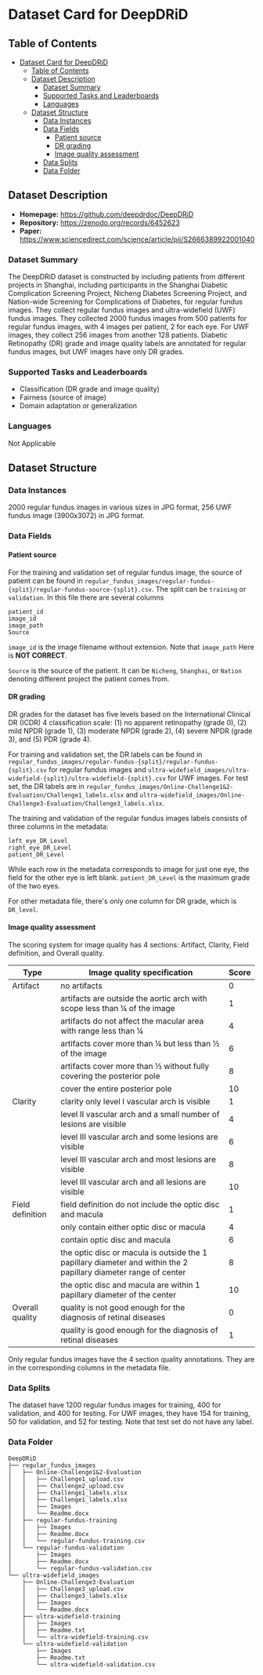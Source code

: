 # Dataset Card for DeepDRiD

## Table of Contents
- [Dataset Card for DeepDRiD](#dataset-card-for-deepdrid)
  - [Table of Contents](#table-of-contents)
  - [Dataset Description](#dataset-description)
    - [Dataset Summary](#dataset-summary)
    - [Supported Tasks and Leaderboards](#supported-tasks-and-leaderboards)
    - [Languages](#languages)
  - [Dataset Structure](#dataset-structure)
    - [Data Instances](#data-instances)
    - [Data Fields](#data-fields)
      - [Patient source](#patient-source)
      - [DR grading](#dr-grading)
      - [Image quality assessment](#image-quality-assessment)
    - [Data Splits](#data-splits)
    - [Data Folder](#data-folder)

## Dataset Description

- **Homepage:** https://github.com/deepdrdoc/DeepDRiD
- **Repository:** https://zenodo.org/records/6452623
- **Paper:** https://www.sciencedirect.com/science/article/pii/S2666389922001040

### Dataset Summary

The DeepDRiD dataset is constructed by including patients from different projects in Shanghai, including participants in the Shanghai Diabetic Complication Screening Project, Nicheng Diabetes Screening Project, and Nation-wide Screening for Complications of Diabetes, for regular fundus images. They collect regular fundus images and ultra-widefield (UWF) fundus images. They collected 2000 fundus images from 500 patients for regular fundus images, with 4 images per patient, 2 for each eye. For UWF images, they collect 256 images from another 128 patients. Diabetic Retinopathy (DR) grade and image quality labels are annotated for regular fundus images, but UWF images have only DR grades.

### Supported Tasks and Leaderboards

- Classification (DR grade and image quality)
- Fairness (source of image)
- Domain adaptation or generalization

### Languages

Not Applicable

## Dataset Structure

### Data Instances

2000 regular fundus images in various sizes in JPG format, 256 UWF fundus image (3900x3072) in JPG format.

### Data Fields

#### Patient source

For the training and validation set of regular fundus image, the source of patient can be found in `regular_fundus_images/regular-fundus-{split}/regular-fundus-source-{split}.csv`. The split can be `training` or `validation`. In this file there are several columns

```
patient_id
image_id
image_path
Source
```

`image_id` is the image filename without extension. Note that `image_path` Here is **NOT CORRECT**.

`Source` is the source of the patient. It can be `Nicheng`, `Shanghai`, or `Nation` denoting different project the patient comes from.

#### DR grading

DR grades for the dataset has five levels based on the International Clinical DR (ICDR) 4 classification scale: (1) no apparent retinopathy (grade 0), (2) mild NPDR (grade 1), (3) moderate NPDR (grade 2), (4) severe NPDR (grade 3), and (5) PDR (grade 4).

For training and validation set, the DR labels can be found in `regular_fundus_images/regular-fundus-{split}/regular-fundus-{split}.csv` for regular fundus images and `ultra-widefield_images/ultra-widefield-{split}/ultra-widefield-{split}.csv` for UWF images. For test set, the DR labels are in `regular_fundus_images/Online-Challenge1&2-Evaluation/Challenge1_labels.xlsx` and `ultra-widefield_images/Online-Challenge3-Evaluation/Challenge3_labels.xlsx`. 

The training and validation of the regular fundus images labels consists of three columns in the metadata:
```
left_eye_DR_Level
right_eye_DR_Level
patient_DR_Level
``` 
While each row in the metadata corresponds to image for just one eye, the field for the other eye is left blank. `patient_DR_Level` is the maximum grade of the two eyes.

For other metadata file, there's only one column for DR grade, which is `DR_level`.

#### Image quality assessment

The scoring system for image quality has 4 sections: Artifact, Clarity, Field definition, and Overall quality.

| Type             | Image quality specification                                                                                     | Score |
|------------------|------------------------------------------------------------------------------------------------------------------|-------|
| Artifact         | no artifacts                                                                                                     | 0     |
|                  | artifacts are outside the aortic arch with scope less than ¼ of the image                                        | 1     |
|                  | artifacts do not affect the macular area with range less than ¼                                                  | 4     |
|                  | artifacts cover more than ¼ but less than ½ of the image                                                         | 6     |
|                  | artifacts cover more than ½ without fully covering the posterior pole                                            | 8     |
|                  | cover the entire posterior pole                                                                                  | 10    |
| Clarity          | clarity only level I vascular arch is visible                                                                    | 1     |
|                  | level II vascular arch and a small number of lesions are visible                                                 | 4     |
|                  | level III vascular arch and some lesions are visible                                                             | 6     |
|                  | level III vascular arch and most lesions are visible                                                             | 8     |
|                  | level III vascular arch and all lesions are visible                                                              | 10    |
| Field definition | field definition do not include the optic disc and macula                                                        | 1     |
|                  | only contain either optic disc or macula                                                                         | 4     |
|                  | contain optic disc and macula                                                                                    | 6     |
|                  | the optic disc or macula is outside the 1 papillary diameter and within the 2 papillary diameter range of center | 8     |
|                  | the optic disc and macula are within 1 papillary diameter of the center                                          | 10    |
| Overall quality  | quality is not good enough for the diagnosis of retinal diseases                                                 | 0     |
|                  | quality is good enough for the diagnosis of retinal diseases                                                     | 1     |

Only regular fundus images have the 4 section quality annotations. They are in the corresponding columns in the metadata file.

### Data Splits

The dataset have 1200 regular fundus images for training, 400 for validation, and 400 for testing. For UWF images, they have 154 for training, 50 for validation, and 52 for testing. Note that test set do not have any label.

### Data Folder

```
DeepDRiD
├── regular_fundus_images
│   ├── Online-Challenge1&2-Evaluation
│   │   ├── Challenge1_upload.csv
│   │   ├── Challenge2_upload.csv
│   │   ├── Challenge1_labels.xlsx
│   │   ├── Challenge1_labels.xlsx
│   │   ├── Images
│   │   └── Readme.docx
│   ├── regular-fundus-training
│   │   ├── Images
│   │   ├── Readme.docx
│   │   └── regular-fundus-training.csv
│   └── regular-fundus-validation
│       ├── Images
│       ├── Readme.docx
│       └── regular-fundus-validation.csv
└── ultra-widefield_images
    ├── Online-Challenge3-Evaluation
    │   ├── Challenge3_upload.csv
    │   ├── Challenge3_labels.xlsx
    │   ├── Images
    │   └── Readme.docx
    ├── ultra-widefield-training
    │   ├── Images
    │   ├── Readme.txt
    │   └── ultra-widefield-training.csv
    └── ultra-widefield-validation
        ├── Images
        ├── Readme.txt
        └── ultra-widefield-validation.csv
```
